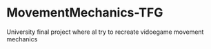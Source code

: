 # MovementMechanics-TFG
 University final project where aI try to recreate vidoegame movement mechanics
